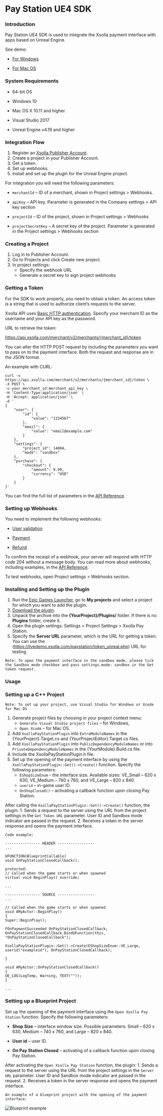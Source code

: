 # Pay Station UE4 SDK

### Introduction
Pay Station UE4 SDK is used to integrate the Xsolla payment interface with apps based on Unreal Engine.

See demo:

* [For Windows](http://livedemo.xsolla.com/ue4/PayStation-Win.zip)

* [For Mac OS](http://livedemo.xsolla.com/ue4/PayStation-Mac.zip)

### System Requirements
* 64-bit OS

* Windows 10

* Mac OS X 10.11 and higher

* Visual Studio 2017

* Unreal Engine v4.19 and higher

### Integration Flow
1. Register an [Xsolla Publisher Account](https://publisher.xsolla.com/).
2. Create a project in your Publisher Account. 
3. Get a token.
4. Set up webhooks.
5. Install and set up the plugin for the Unreal Engine project.

For integration you will need the following parameters:

* `merchantId` – ID of a merchant, shown in Project settings > Webhooks.

* `apiKey` – API key. Parameter is generated in the Company settings > API key section

* `projectId` – ID of the project, shown in Project settings > Webhooks

* `projectSecretKey` – A secret key of the project. Parameter is generated in the Project settings > Webhooks section

### Creating a Project

1. Log in to Publisher Account.
2. Go to Projects and click Create new project.
3. In project settings:
    * Specify the webhook URL
    * Generate a secret key to sign project webhooks

### Getting a Token

For the SDK to work properly, you need to obtain a token. An access token is a string that is used to authorize client’s requests to the server.

Xsolla API uses [Basic HTTP authentication](https://developers.xsolla.com/ru/api/v2/getting-started/#api_authentication). Specify your merchant ID as the username and your API key as the password.

URL to retrieve the token:

https://api.xsolla.com/merchant/v2/merchants/{merchant_id}/token

You can alter the HTTP POST request by including the parameters you want to pass on to the payment interface. Both the request and response are in the JSON format.

An example with CURL:

```
curl -v https://api.xsolla.com/merchant/v2/merchants/{merchant_id}/token \
-X POST \
-u your_merchant_id:merchant_api_key \
-H 'Content-Type:application/json' \
-H 'Accept: application/json' \
-d '
{
    "user": {
        "id": {
            "value": "1234567"
        },
        "email": {
            "value": "email@example.com"
        }
    },
    "settings": {
        "project_id": 14004,
        "mode": "sandbox"
    },
    "purchase": {
        "checkout": {
            "amount": 9.99,
            "currency": "USD"
        }
    }
}'
```

You can find the full list of parameters in the [API Reference](https://developers.xsolla.com/ru/api/v2/getting-started/#api_payment_ui_get_token).

### Setting up Webhooks

You need to implement the following webhooks:

   * [User validation](https://developers.xsolla.com/api/v2/getting-started/#api_webhooks_user_validation)
    
   * [Payment](https://developers.xsolla.com/api/v2/getting-started/#api_webhooks_payment)
    
   * [Refund](https://developers.xsolla.com/api/v2/getting-started/#api_webhooks_refund)

To confirm the receipt of a webhook, your server will respond with HTTP code 204 without a message body. You can read more about webhooks, including examples, in the [API Reference](https://developers.xsolla.com/api/v2/getting-started/#api_webhooks_refund).

To test webhooks, open Project settings > Webhooks section.

### Installing and Setting up the Plugin

1. Run the [Epic Games Launcher](https://www.epicgames.com/unrealtournament/download), go to **My projects** and select a project for which you want to add the plugin.
2. [Download the plugin](https://github.com/xsolla/PayStation-UE4-SDK/releases).
3. Unpack the archive into the **{YourProject}/Plugins/** folder. If there is no **Plugins** folder, create it.
4. Open the plugin settings: Settings > Project Settings > Xsolla Pay Station.
5. Specify the **Server URL** parameter, which is the URL for getting a token. You can use the (https://livedemo.xsolla.com/paystation/token_unreal.php) URL for testing.

```
Note: To open the payment interface in the sandbox mode, please tick the Sandbox mode checkbox and pass settings.mode: sandbox in the Get token request. 
```

### Usage
### Setting up a C++ Project
```
Note: To set up your project, use Visual Studio for Windows or Xcode for Mac OS
```

1. Generate project files by choosing in your project context menu:
    * `Generate Visual Studio project files` – for Windows,
    * `Open Xcode` – for Mac OS.
2. Add `XsollaPayStationPlugin` into `ExtraModuleNames` in the {YourProject}.Target.cs and {YourProjectEditor}.Target.cs files.
3. Add `XsollaPayStationPlugin` into `PublicDependencyModuleNames` or into `PrivateDependencyModuleNames` in the {YourModule}.Build.cs file.
4. Include the XsollaPayStationPlugin.h file.
5. Set up the opening of the payment interface by using the `XsollaPayStationPlugin::Get()->Create()` function. Specify the following parameters:
    * `EShopSizeEnum` - the interface size. Available sizes: VE_Small – 620 x 630, VE_Medium – 740 x 760, and VE_Large – 820 x 840.
    * `userid` – in-game user ID.
    * `OnShopClosed()` – activating a callback function upon closing Pay Station.

After calling the `XsollaPayStationPlugin::Get()->Create()` function, the plugin:
    1. Sends a request to the server using the URL from the project settings in the `Get Token URL` parameter. User ID and Sandbox mode indicator are passed in the request.
    2. Receives a token in the server response and opens the payment interface.

`Code example:`

```
---------------- HEADER -----------------
...

UFUNCTION(BlueprintCallable)
void OnPayStationClosedCallback();

protected:
// Called when the game starts or when spawned
virtual void BeginPlay() override;

...
```
```
---------------- SOURCE -----------------
...

// Called when the game starts or when spawned
void AMyActor::BeginPlay()
{
Super::BeginPlay();

FOnPaymantSucceeded OnPayStationClosedCallback;
OnPayStationClosedCallback.BindUFunction(this, "OnPayStationClosedCallback");

XsollaPayStationPlugin::Get()->Create(EShopSizeEnum::VE_Large, userid("exampleid"), OnPayStationClosedCallback);

}

void AMyActor::OnPayStationClosedCallback()
{
UE_LOG(LogTemp, Warning, TEXT(""));
}

...
```
### Setting up a Blueprint Project

Set up the opening of the payment interface using the `Open Xsolla Pay Station` function. Specify the following parameters:

   * **Shop Size** – interface window size. Possible parameters: Small – 620 x 630, Medium – 740 x 760, and Large – 820 x 840.

   * **User id** – user ID. 

   * **On Pay Station Closed** – activating оf a callback function upon closing Pay Station.
    
After activating the `Open Xsolla Pay Station` function, the plugin:
    1. Sends a request to the server using the URL from the project settings in the `Server URL` parameter. User ID and Sandbox mode indicator are passed in the request.
    2. Receives a token in the server response and opens the payment interface.

`An example of a blueprint project with the opening of the payment interface:`

![Blueprint example](blueprint_example.png)
